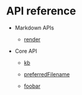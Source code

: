 # API reference

*   Markdown APIs

    *   [render](render.md "render")

*   Core API

    *   [kb](kb.md "kb")

    *   [preferredFilename](preferred_filename.md "preferredFilename")

    *   [foobar](foobar.md "foobar")
